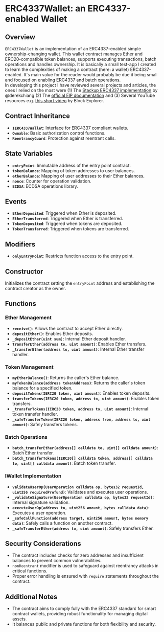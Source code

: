 # ERC4337Wallet: an ERC4337-enabled Wallet

## Overview
`ERC4337Wallet` is an implementation of an ERC4337-enabled simple ownership-changing wallet. This wallet contract manages Ether and ERC20-compatible token balances, supports executing transactions, batch operations and handles ownership. It is basically a small test-app I created to learn the complexities of making a contract (here: a wallet) ERC4337-enabled. It's main value for the reader would probably be due it being small and focused on enabling ERC4337 and batch operations. <br>In developing this project I have reviewed several projects and articles, the ones I relied on the most were (1) The [Stackup ERC4337 implementation](https://github.com/derekchiang/stackup/blob/7956b8d51001761b2d982e95d79331e83c6612a1/apps/contracts/contracts/wallet/Wallet.sol) by @derekchiang (2) The [official EIP documentation](https://eips.ethereum.org/EIPS/eip-4337) and (3) Several YouTube resources e.g. [this short video](https://www.youtube.com/watch?v=r3ZSk4PeqxQ) by Block Explorer.<br>


## Contract Inheritance
- **`IERC4337Wallet`**: Interface for ERC4337 compliant wallets.
- **`Ownable`**: Basic authorization control functions.
- **`ReentrancyGuard`**: Protection against reentrant calls.

## State Variables
- **`entryPoint`**: Immutable address of the entry point contract.
- **`tokenBalance`**: Mapping of token addresses to user balances.
- **`etherBalance`**: Mapping of user addresses to their Ether balances.
- **`nonce`**: Counter for operation validation.
- **`ECDSA`**: ECDSA operations library.

## Events
- **`EtherDeposited`**: Triggered when Ether is deposited.
- **`EtherTransferred`**: Triggered when Ether is transferred.
- **`TokenDeposited`**: Triggered when tokens are deposited.
- **`TokenTransferred`**: Triggered when tokens are transferred.

## Modifiers
- **`onlyEntryPoint`**: Restricts function access to the entry point.

## Constructor
Initializes the contract setting the `entryPoint` address and establishing the contract creator as the owner.

## Functions

### Ether Management
- **`receive()`**: Allows the contract to accept Ether directly.
- **`depositEther()`**: Enables Ether deposits.
- **`_depositEther(uint sum)`**: Internal Ether deposit handler.
- **`transferEther(address to, uint amount)`**: Enables Ether transfers.
- **`_transferEther(address to, uint amount)`**: Internal Ether transfer handler.

### Token Management
- **`myEtherBalance()`**: Returns the caller's Ether balance.
- **`myTokenBalance(address tokenAddress)`**: Returns the caller's token balance for a specified token.
- **`depositTokens(IERC20 token, uint amount)`**: Enables token deposits.
- **`transferTokens(IERC20 token, address to, uint amount)`**: Enables token transfers.
- **`_transferTokens(IERC20 token, address to, uint amount)`**: Internal token transfer handler.
- **`_safeTransferToken(IERC20 token, address from, address to, uint amount)`**: Safely transfers tokens.

### Batch Operations
- **`batch_transferEther(address[] calldata to, uint[] calldata amount)`**: Batch Ether transfer.
- **`batch_transferTokens(IERC20[] calldata token, address[] calldata to, uint[] calldata amount)`**: Batch token transfer.

### IWallet Implementation
- **`validateUserOp(UserOperation calldata op, bytes32 requestId, uint256 requiredPrefund)`**: Validates and executes user operations.
- **`_validateSignature(UserOperation calldata op, bytes32 requestId)`**: Internal signature validation.
- **`executeUserOp(address to, uint256 amount, bytes calldata data)`**: Executes a user operation.
- **`_safeCallFunction(address target, uint256 amount, bytes memory data)`**: Safely calls a function on another contract.
- **`_safeTransferEther(address to, uint amount)`**: Safely transfers Ether.

## Security Considerations
- The contract includes checks for zero addresses and insufficient balances to prevent common vulnerabilities.
- `nonReentrant` modifier is used to safeguard against reentrancy attacks in critical functions.
- Proper error handling is ensured with `require` statements throughout the contract.

## Additional Notes
- The contract aims to comply fully with the ERC4337 standard for smart contract wallets, providing robust functionality for managing digital assets.
- It balances public and private functions for both flexibility and security.
